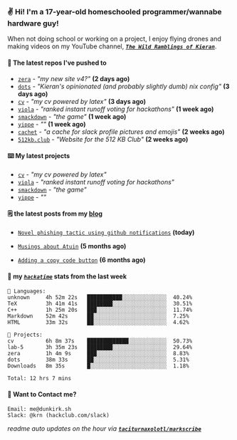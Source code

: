 ### ✌️ Hi! I'm a 17-year-old homeschooled programmer/wannabe hardware guy!

When not doing school or working on a project, I enjoy flying drones and making videos on my YouTube channel, [**_`The Wild Ramblings of Kieran`_**](https://youtube.com/@kieran.rambles).

#### 👷 The latest repos I've pushed to

- [`zera`](https://github.com/taciturnaxolotl/zera) - _"my new site v4?"_ **(2 days ago)**
- [`dots`](https://github.com/taciturnaxolotl/dots) - _"Kieran's opinionated (and probably slightly dumb) nix config"_ **(3 days ago)**
- [`cv`](https://github.com/taciturnaxolotl/cv) - _"my cv powered by latex"_ **(3 days ago)**
- [`viola`](https://github.com/taciturnaxolotl/viola) - _"ranked instant runoff voting for hackathons"_ **(1 week ago)**
- [`smackdown`](https://github.com/taciturnaxolotl/smackdown) - _"the game"_ **(1 week ago)**
- [`yippe`](https://github.com/taciturnaxolotl/yippe) - _""_ **(1 week ago)**
- [`cachet`](https://github.com/taciturnaxolotl/cachet) - _"a cache for slack profile pictures and emojis"_ **(2 weeks ago)**
- [`512kb.club`](https://github.com/kevquirk/512kb.club) - _"Website for the 512 KB Club"_ **(2 weeks ago)**

#### ⌨️ My latest projects

- [`cv`](https://github.com/taciturnaxolotl/cv) - _"my cv powered by latex"_
- [`viola`](https://github.com/taciturnaxolotl/viola) - _"ranked instant runoff voting for hackathons"_
- [`smackdown`](https://github.com/taciturnaxolotl/smackdown) - _"the game"_
- [`yippe`](https://github.com/taciturnaxolotl/yippe) - _""_

#### 🗒️ the latest posts from my [blog](https://dunkirk.sh)

- [`Novel phishing tactic using github notifications`](https://dunkirk.sh/blog/github-phishing/) **(today)**

- [`Musings about Atuin`](https://dunkirk.sh/blog/atuin/) **(5 months ago)**

- [`Adding a copy code button`](https://dunkirk.sh/blog/adding-a-copy-button/) **(6 months ago)**



#### 📡 my [_`hackatime`_](https://waka.hackclub.com) stats from the last week

```text
💾 Languages:
unknown     4h 52m 22s   ███████████░░░░░░░░░░░░░░  40.24%
TeX         3h 41m 41s   ████████░░░░░░░░░░░░░░░░░  30.51%
C++         1h 25m 20s   ███░░░░░░░░░░░░░░░░░░░░░░  11.74%
Markdown    52m 42s      ██░░░░░░░░░░░░░░░░░░░░░░░  7.25%
HTML        33m 32s      ██░░░░░░░░░░░░░░░░░░░░░░░  4.62%

💼 Projects:
cv          6h 8m 37s    █████████████░░░░░░░░░░░░  50.73%
lab-5       3h 35m 23s   ████████░░░░░░░░░░░░░░░░░  29.64%
zera        1h 4m 9s     ███░░░░░░░░░░░░░░░░░░░░░░  8.83%
dots        38m 33s      ██░░░░░░░░░░░░░░░░░░░░░░░  5.31%
Downloads   8m 35s       █░░░░░░░░░░░░░░░░░░░░░░░░  1.18%

Total: 12 hrs 7 mins
```

#### 📮 Want to Contact me?

```text
Email: me@dunkirk.sh
Slack: @krn (hackclub.com/slack)
```

_readme auto updates on the hour via [**`taciturnaxolotl/markscribe`**](https://github.com/taciturnaxolotl/markscribe)_
